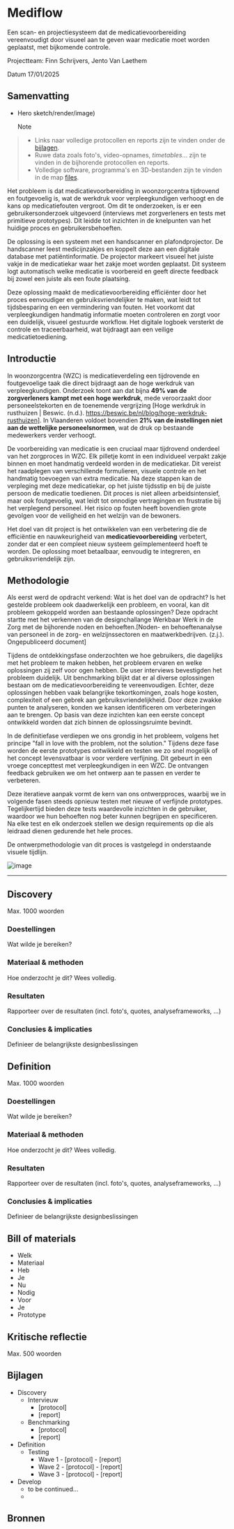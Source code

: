 # Mediflow
Een scan- en projectiesysteem dat de medicatievoorbereiding vereenvoudigt door visueel aan te geven waar medicatie moet worden geplaatst, met bijkomende controle.

Projectteam: Finn Schrijvers, Jento Van Laethem 

Datum  17/01/2025

## Samenvatting

- Hero sketch/render/image)

  > [!NOTE]
> - Links naar volledige protocollen en reports zijn te vinden onder de [bijlagen](#bijlagen).
> - Ruwe data zoals foto's, video-opnames, _timetables_... zijn te vinden in de bijhorende protocollen en reports.
> - Volledige software, programma's en 3D-bestanden zijn te vinden in de map [files](/files).

Het probleem is dat medicatievoorbereiding in woonzorgcentra tijdrovend en foutgevoelig is, wat de werkdruk voor verpleegkundigen verhoogt en de kans op medicatiefouten vergroot. Om dit te onderzoeken, is er een gebruikersonderzoek uitgevoerd (interviews met zorgverleners en tests met primitieve prototypes). Dit leidde tot inzichten in de knelpunten van het huidige proces en gebruikersbehoeften.  

De oplossing is een systeem met een handscanner en plafondprojector. De handscanner leest medicijnzakjes en koppelt deze aan een digitale database met patiëntinformatie. De projector markeert visueel het juiste vakje in de medicatiekar waar het zakje moet worden geplaatst. Dit systeem logt automatisch welke medicatie is voorbereid en geeft directe feedback bij zowel een juiste als een foute plaatsing.  

Deze oplossing maakt de medicatievoorbereiding efficiënter door het proces eenvoudiger en gebruiksvriendelijker te maken, wat leidt tot tijdsbesparing en een vermindering van fouten. Het voorkomt dat verpleegkundigen handmatig informatie moeten controleren en zorgt voor een duidelijk, visueel gestuurde workflow. Het digitale logboek versterkt de controle en traceerbaarheid, wat bijdraagt aan een veilige medicatietoediening.

## Introductie

In woonzorgcentra (WZC) is medicatieverdeling een tijdrovende en foutgevoelige taak die direct bijdraagt aan de hoge werkdruk van verpleegkundigen. Onderzoek toont aan dat bijna **49% van de zorgverleners kampt met een hoge werkdruk**, mede veroorzaakt door personeelstekorten en de toenemende vergrijzing [Hoge werkdruk in rusthuizen | Beswic. (n.d.). https://beswic.be/nl/blog/hoge-werkdruk-rusthuizen]. In Vlaanderen voldoet bovendien **21% van de instellingen niet aan de wettelijke personeelsnormen**, wat de druk op bestaande medewerkers verder verhoogt. 

De voorbereiding van medicatie is een cruciaal maar tijdrovend onderdeel van het zorgproces in WZC. Elk pilletje komt in een individueel verpakt zakje binnen en moet handmatig verdeeld worden in de medicatiekar. Dit vereist het raadplegen van verschillende formulieren, visuele controle en het handmatig toevoegen van extra medicatie. Na deze stappen kan de verpleging met deze medicatiekar, op het juiste tijdsstip en bij de juiste persoon de medicatie toedienen. Dit proces is niet alleen arbeidsintensief, maar ook foutgevoelig, wat leidt tot onnodige vertragingen en frustratie bij het verplegend personeel. Het risico op fouten heeft bovendien grote gevolgen voor de veiligheid en het welzijn van de bewoners.

Het doel van dit project is het ontwikkelen van een verbetering die de efficiëntie en nauwkeurigheid van **medicatievoorbereiding** verbetert, zonder dat er een compleet nieuw systeem geïmplementeerd hoeft te worden. De oplossing moet betaalbaar, eenvoudig te integreren, en gebruiksvriendelijk zijn.  

  
## Methodologie

Als eerst werd de opdracht verkend: Wat is het doel van de opdracht? Is het gestelde probleem ook daadwerkelijk een probleem, en vooral, kan dit probleem gekoppeld worden aan bestaande oplossingen? Deze opdracht startte met het verkennen van de designchallange Werkbaar Werk in de Zorg met de bijhorende noden en behoeften.[Noden- en behoeftenanalyse van personeel in de zorg- en welzijnssectoren en maatwerkbedrijven. (z.j.). Ongepubliceerd document]

Tijdens de ontdekkingsfase onderzochten we hoe gebruikers, die dagelijks met het probleem te maken hebben, het probleem ervaren en welke oplossingen zij zelf voor ogen hebben. De user interviews bevestigden het probleem duidelijk. Uit benchmarking blijkt dat er al diverse oplossingen bestaan om de medicatievoorbereiding te vereenvoudigen. Echter, deze oplossingen hebben vaak belangrijke tekortkomingen, zoals hoge kosten, complexiteit of een gebrek aan gebruiksvriendelijkheid. Door deze zwakke punten te analyseren, konden we kansen identificeren om verbeteringen aan te brengen. Op basis van deze inzichten kan een eerste concept ontwikkeld worden dat zich binnen de oplossingsruimte bevindt.

In de definitiefase verdiepen we ons grondig in het probleem, volgens het principe "fall in love with the problem, not the solution." Tijdens deze fase worden de eerste prototypes ontwikkeld en testen we zo snel mogelijk of het concept levensvatbaar is voor verdere verfijning. Dit gebeurt in een vroege concepttest met verpleegkundigen in een WZC. De ontvangen feedback gebruiken we om het ontwerp aan te passen en verder te verbeteren.  

Deze iteratieve aanpak vormt de kern van ons ontwerpproces, waarbij we in volgende fasen steeds opnieuw testen met nieuwe of verfijnde prototypes. Tegelijkertijd bieden deze tests waardevolle inzichten in de gebruiker, waardoor we hun behoeften nog beter kunnen begrijpen en specificeren. Na elke test en elk onderzoek stellen we design requirements op die als leidraad dienen gedurende het hele proces.

De ontwerpmethodologie van dit proces is vastgelegd in onderstaande visuele tijdlijn.

![image](https://github.com/user-attachments/assets/5ac7e321-7b09-46eb-8382-fa2c81e23f1e)

---


## Discovery
Max. 1000 woorden
### Doestellingen
Wat wilde je bereiken?
### Materiaal & methoden
Hoe onderzocht je dit? Wees volledig.
### Resultaten
Rapporteer over de resultaten (incl. foto's, quotes, analyseframeworks, ...)
### Conclusies & implicaties
Definieer de belangrijkste designbeslissingen

## Definition
Max. 1000 woorden
### Doestellingen
Wat wilde je bereiken?
### Materiaal & methoden
Hoe onderzocht je dit? Wees volledig.
### Resultaten
Rapporteer over de resultaten (incl. foto's, quotes, analyseframeworks, ...)
### Conclusies & implicaties
Definieer de belangrijkste designbeslissingen

## Bill of materials
- Welk
- Materiaal
- Heb
- Je
- Nu
- Nodig
- Voor
- Je
- Prototype

## Kritische reflectie
Max. 500 woorden

## Bijlagen
- Discovery
  - Intervieuw
    - [protocol]
    - [report]
  - Benchmarking
    - [protocol]
    - [report]
- Definition
  - Testing
    - Wave 1
          - [protocol]
          - [report]
    - Wave 2
          - [protocol]
          - [report]
    - Wave 3
          - [protocol]
          - [report]
- Develop
    - to be continued...
    - 
## Bronnen
[^1]:
[^2]:
[^3]:
